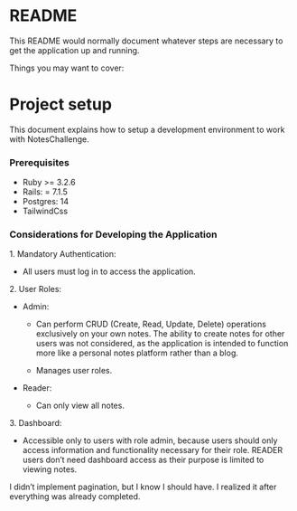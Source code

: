 # README

This README would normally document whatever steps are necessary to get the
application up and running.

Things you may want to cover:

# Project setup

This document explains how to setup a development environment to work with NotesChallenge.

### Prerequisites

- Ruby >= 3.2.6
- Rails: = 7.1.5
- Postgres: 14
- TailwindCss

### Considerations for Developing the Application

1.⁠ ⁠Mandatory Authentication:
  - All users must log in to access the application.

2.⁠ ⁠User Roles:
  - Admin:
     - Can perform CRUD (Create, Read, Update, Delete) operations exclusively on your own notes. The ability to create notes for other users was not considered, as the application is intended to function more like a personal notes platform rather than a blog.

     - Manages user roles.

   - Reader:
     - Can only view all notes.

3.⁠ ⁠Dashboard:
   - Accessible only to users with role admin, because users should only access information and functionality necessary for their role. READER users don’t need dashboard access as their purpose is limited to viewing notes.

I didn’t implement pagination, but I know I should have. I realized it after everything was already completed.
